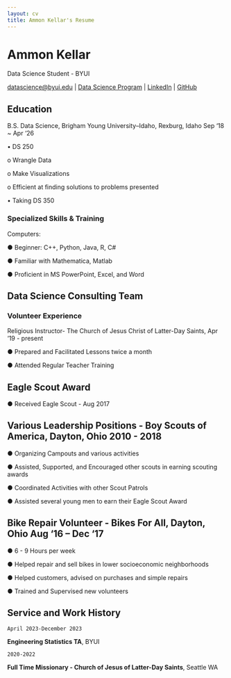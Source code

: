 ```yaml
---
layout: cv
title: Ammon Kellar's Resume
---
```

# Ammon Kellar
Data Science Student - BYUI
<div id="webaddress">
<a href="datascience@byui.edu">datascience@byui.edu</a>
| <a href="https://byuidatascience.github.io/development.html">Data Science Program</a>
| <a href="https://www.linkedin.com/groups/13537407/">LinkedIn</a>
| <a href="https://github.com/byuids-resumes">GitHub</a>
</div>

<!-- https://www.monique.tech/the-art-of-markdown -->

## Education

B.S. Data Science, Brigham Young University–Idaho,	 Rexburg, Idaho Sep ‘18 ~ Apr ‘26

•	DS 250

  o	Wrangle Data
  
  o	Make Visualizations
  
  o	Efficient at finding solutions to problems presented

•	Taking DS 350

### Specialized Skills & Training
Computers:

●	Beginner: C++, Python, Java, R, C#

●	Familiar with Mathematica, Matlab

●	Proficient in MS PowerPoint, Excel, and Word

## Data Science Consulting Team

### Volunteer Experience
Religious Instructor- The Church of Jesus Christ of Latter-Day Saints,	Apr ‘19 - present

  ●	Prepared and Facilitated Lessons twice a month

  ●	Attended Regular Teacher Training
  
  ## Eagle Scout Award
  
  ●	Received Eagle Scout - Aug 2017
  
  ## Various Leadership Positions - Boy Scouts of America, Dayton, Ohio	2010 - 2018
  
  ●	Organizing Campouts and various activities
  
  ●	Assisted, Supported, and Encouraged other scouts in earning scouting awards
  
  ●	Coordinated Activities with other Scout Patrols
  
  ●	Assisted several young men to earn their Eagle Scout Award
  
  ## Bike Repair Volunteer - Bikes For All, Dayton, Ohio	Aug ‘16 – Dec ‘17
  
  ●	6 - 9 Hours per week
  
  ●	Helped repair and sell bikes in lower socioeconomic neighborhoods
  
  ●	Helped customers, advised on purchases and simple repairs
  
  ●	Trained and Supervised new volunteers

## Service and Work History

`April 2023-December 2023`

__Engineering Statistics TA__, BYUI


`2020-2022`

__Full Time Missionary - Church of Jesus of Latter-Day Saints__, Seattle WA



<!-- ### Footer

Last updated: December 2023 -->


